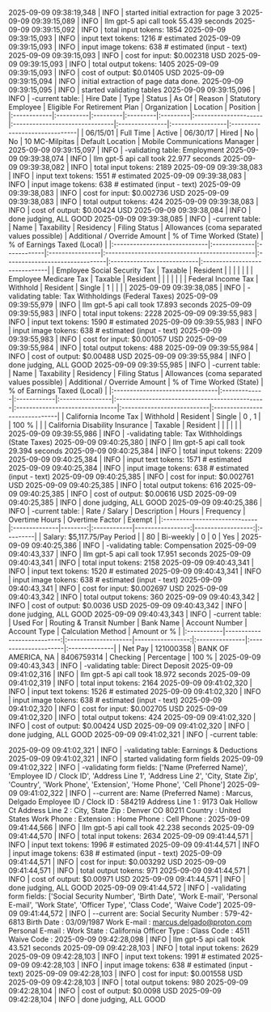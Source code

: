 2025-09-09 09:38:19,348 | INFO | started initial extraction for page 3
2025-09-09 09:39:15,089 | INFO | llm gpt-5 api call took 55.439 seconds
2025-09-09 09:39:15,092 | INFO | total input tokens: 1854
2025-09-09 09:39:15,093 | INFO | input text tokens: 1216 # estimated
2025-09-09 09:39:15,093 | INFO | input image tokens: 638 # estimated (input - text)
2025-09-09 09:39:15,093 | INFO | cost for input: $0.002318 USD
2025-09-09 09:39:15,093 | INFO | total output tokens: 1405
2025-09-09 09:39:15,093 | INFO | cost of output: $0.01405 USD
2025-09-09 09:39:15,094 | INFO | initial extraction of page data done.
2025-09-09 09:39:15,095 | INFO | started validating tables
2025-09-09 09:39:15,096 | INFO | -current table:
| Hire Date   | Type      | Status   | As Of    | Reason   | Statutory Employee   | Eligible For Retirement Plan   | Organization   | Location         | Position                      |
|:------------|:----------|:---------|:---------|:---------|:---------------------|:-------------------------------|:---------------|:-----------------|:------------------------------|
| 06/15/01    | Full Time | Active   | 06/30/17 | Hired    | No                   | No                             | 10 MC-Milpitas | Default Location | Mobile Communications Manager |
2025-09-09 09:39:15,097 | INFO | -validating table: Employment
2025-09-09 09:39:38,074 | INFO | llm gpt-5 api call took 22.977 seconds
2025-09-09 09:39:38,082 | INFO | total input tokens: 2189
2025-09-09 09:39:38,083 | INFO | input text tokens: 1551 # estimated
2025-09-09 09:39:38,083 | INFO | input image tokens: 638 # estimated (input - text)
2025-09-09 09:39:38,083 | INFO | cost for input: $0.002736 USD
2025-09-09 09:39:38,083 | INFO | total output tokens: 424
2025-09-09 09:39:38,083 | INFO | cost of output: $0.00424 USD
2025-09-09 09:39:38,084 | INFO | done judging, ALL GOOD
2025-09-09 09:39:38,085 | INFO | -current table:
| Name                         | Taxability   | Residency   | Filing Status   | Allowances (coma separated values possible)   | Additional / Override Amount   | % of Time Worked (State)   | % of Earnings Taxed (Local)   |
|:-----------------------------|:-------------|:------------|:----------------|:----------------------------------------------|:-------------------------------|:---------------------------|:------------------------------|
| Employee Social Security Tax | Taxable      | Resident    |                 |                                               |                                |                            |                               |
| Employee Medicare Tax        | Taxable      | Resident    |                 |                                               |                                |                            |                               |
| Federal Income Tax           | Withhold     | Resident    | Single          | 1                                             |                                |                            |                               |
2025-09-09 09:39:38,085 | INFO | -validating table: Tax Withholdings (Federal Taxes)
2025-09-09 09:39:55,979 | INFO | llm gpt-5 api call took 17.893 seconds
2025-09-09 09:39:55,983 | INFO | total input tokens: 2228
2025-09-09 09:39:55,983 | INFO | input text tokens: 1590 # estimated
2025-09-09 09:39:55,983 | INFO | input image tokens: 638 # estimated (input - text)
2025-09-09 09:39:55,983 | INFO | cost for input: $0.001057 USD
2025-09-09 09:39:55,984 | INFO | total output tokens: 488
2025-09-09 09:39:55,984 | INFO | cost of output: $0.00488 USD
2025-09-09 09:39:55,984 | INFO | done judging, ALL GOOD
2025-09-09 09:39:55,985 | INFO | -current table:
| Name                            | Taxability   | Residency   | Filing Status   | Allowances (coma separated values possible)   | Additional / Override Amount   | % of Time Worked (State)   | % of Earnings Taxed (Local)   |
|:--------------------------------|:-------------|:------------|:----------------|:----------------------------------------------|:-------------------------------|:---------------------------|:------------------------------|
| California Income Tax           | Withhold     | Resident    | Single          | 0 , 1                                         |                                | 100 %                      |                               |
| California Disability Insurance | Taxable      | Resident    |                 |                                               |                                |                            |                               |
2025-09-09 09:39:55,986 | INFO | -validating table: Tax Withholdings (State Taxes)
2025-09-09 09:40:25,380 | INFO | llm gpt-5 api call took 29.394 seconds
2025-09-09 09:40:25,384 | INFO | total input tokens: 2209
2025-09-09 09:40:25,384 | INFO | input text tokens: 1571 # estimated
2025-09-09 09:40:25,384 | INFO | input image tokens: 638 # estimated (input - text)
2025-09-09 09:40:25,385 | INFO | cost for input: $0.002761 USD
2025-09-09 09:40:25,385 | INFO | total output tokens: 616
2025-09-09 09:40:25,385 | INFO | cost of output: $0.00616 USD
2025-09-09 09:40:25,385 | INFO | done judging, ALL GOOD
2025-09-09 09:40:25,386 | INFO | -current table:
| Rate / Salary                | Description   |   Hours | Frequency   |   Overtime Hours |   Overtime Factor | Exempt   |
|:-----------------------------|:--------------|--------:|:------------|-----------------:|------------------:|:---------|
| Salary: $5,117.75/Pay Period |               |      80 | Bi-weekly   |                0 |                 0 | Yes      |
2025-09-09 09:40:25,386 | INFO | -validating table: Compensation
2025-09-09 09:40:43,337 | INFO | llm gpt-5 api call took 17.951 seconds
2025-09-09 09:40:43,341 | INFO | total input tokens: 2158
2025-09-09 09:40:43,341 | INFO | input text tokens: 1520 # estimated
2025-09-09 09:40:43,341 | INFO | input image tokens: 638 # estimated (input - text)
2025-09-09 09:40:43,341 | INFO | cost for input: $0.002697 USD
2025-09-09 09:40:43,342 | INFO | total output tokens: 360
2025-09-09 09:40:43,342 | INFO | cost of output: $0.0036 USD
2025-09-09 09:40:43,342 | INFO | done judging, ALL GOOD
2025-09-09 09:40:43,343 | INFO | -current table:
| Used For   |   Routing & Transit Number | Bank Name           |   Account Number | Account Type   | Calculation Method   | Amount or %   |
|:-----------|---------------------------:|:--------------------|-----------------:|:---------------|:---------------------|:--------------|
| Net Pay    |                  121000358 | BANK OF AMERICA, NA |       8406759314 | Checking       | Percentage           | 100 %         |
2025-09-09 09:40:43,343 | INFO | -validating table: Direct Deposit
2025-09-09 09:41:02,316 | INFO | llm gpt-5 api call took 18.972 seconds
2025-09-09 09:41:02,319 | INFO | total input tokens: 2164
2025-09-09 09:41:02,320 | INFO | input text tokens: 1526 # estimated
2025-09-09 09:41:02,320 | INFO | input image tokens: 638 # estimated (input - text)
2025-09-09 09:41:02,320 | INFO | cost for input: $0.002705 USD
2025-09-09 09:41:02,320 | INFO | total output tokens: 424
2025-09-09 09:41:02,320 | INFO | cost of output: $0.00424 USD
2025-09-09 09:41:02,320 | INFO | done judging, ALL GOOD
2025-09-09 09:41:02,321 | INFO | -current table:

2025-09-09 09:41:02,321 | INFO | -validating table: Earnings & Deductions
2025-09-09 09:41:02,321 | INFO | started validating form fields
2025-09-09 09:41:02,322 | INFO | -validating form fields: ['Name (Preferred Name)', 'Employee ID / Clock ID', 'Address Line 1', 'Address Line 2', 'City, State Zip', 'Country', 'Work Phone', 'Extension', 'Home Phone', 'Cell Phone']
2025-09-09 09:41:02,322 | INFO | --current are:
Name (Preferred Name) : Marcus, Delgado
Employee ID / Clock ID : 584219
Address Line 1 : 9173 Oak Hollow Ct
Address Line 2 : 
City, State Zip : Denver CO 80211
Country : United States
Work Phone : 
Extension : 
Home Phone : 
Cell Phone : 
2025-09-09 09:41:44,566 | INFO | llm gpt-5 api call took 42.238 seconds
2025-09-09 09:41:44,570 | INFO | total input tokens: 2634
2025-09-09 09:41:44,571 | INFO | input text tokens: 1996 # estimated
2025-09-09 09:41:44,571 | INFO | input image tokens: 638 # estimated (input - text)
2025-09-09 09:41:44,571 | INFO | cost for input: $0.003292 USD
2025-09-09 09:41:44,571 | INFO | total output tokens: 971
2025-09-09 09:41:44,571 | INFO | cost of output: $0.00971 USD
2025-09-09 09:41:44,571 | INFO | done judging, ALL GOOD
2025-09-09 09:41:44,572 | INFO | -validating form fields: ['Social Security Number', 'Birth Date', 'Work E-mail', 'Personal E-mail', 'Work State', 'Officer Type', 'Class Code', 'Waive Code']
2025-09-09 09:41:44,572 | INFO | --current are:
Social Security Number : 579-42-6813
Birth Date : 03/09/1987
Work E-mail : marcus.delgado@proton.com
Personal E-mail : 
Work State : California
Officer Type : 
Class Code : 4511
Waive Code : 
2025-09-09 09:42:28,098 | INFO | llm gpt-5 api call took 43.521 seconds
2025-09-09 09:42:28,103 | INFO | total input tokens: 2629
2025-09-09 09:42:28,103 | INFO | input text tokens: 1991 # estimated
2025-09-09 09:42:28,103 | INFO | input image tokens: 638 # estimated (input - text)
2025-09-09 09:42:28,103 | INFO | cost for input: $0.001558 USD
2025-09-09 09:42:28,103 | INFO | total output tokens: 980
2025-09-09 09:42:28,104 | INFO | cost of output: $0.0098 USD
2025-09-09 09:42:28,104 | INFO | done judging, ALL GOOD
